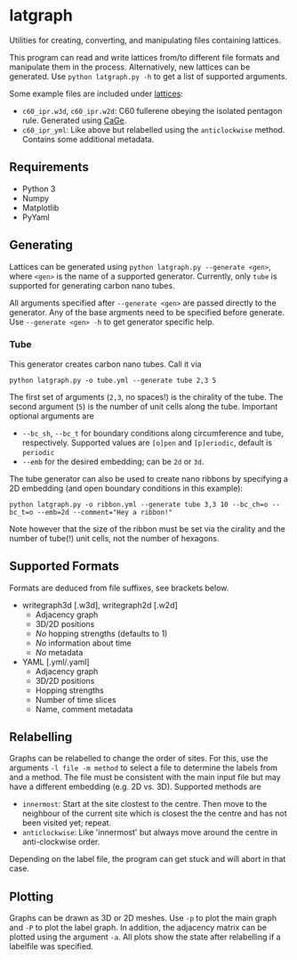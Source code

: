 # latgraph
Utilities for creating, converting, and manipulating files containing lattices.

This program can read and write lattices from/to different file formats and manipulate them in the process.
Alternatively, new lattices can be generated.
Use `python latgraph.py -h` to get a list of supported arguments.

Some example files are included under [lattices](lattices):
- ``c60_ipr.w3d``, ``c60_ipr.w2d``: C60 fullerene obeying the isolated pentagon rule. Generated using [CaGe](https://caagt.ugent.be/CaGe/).
- ``c60_ipr_yml``: Like above but relabelled using the ``anticlockwise`` method. Contains some additional metadata.

## Requirements
- Python 3
- Numpy
- Matplotlib
- PyYaml

## Generating
Lattices can be generated using `python latgraph.py --generate <gen>`, where `<gen>` is the name of a supported generator.
Currently, only `tube` is supported for generating carbon nano tubes.

All arguments specified after `--generate <gen>` are passed directly to the generator. Any of the base argments need to be specified before generate. Use `--generate <gen> -h` to get generator specific help.

### Tube
This generator creates carbon nano tubes. Call it via
```
python latgraph.py -o tube.yml --generate tube 2,3 5
```
The first set of arguments (`2,3`, no spaces!) is the chirality of the tube.
The second argument (`5`) is the number of unit cells along the tube.
Important optional arguments are
- `--bc_sh`, `--bc_t` for boundary conditions along circumference and tube, respectively. Supported values are `[o]pen` and `[p]eriodic`, default is `periodic`
- `--emb` for the desired embedding; can be `2d` or `3d`.

The tube generator can also be used to create nano ribbons by specifying a 2D embedding (and open boundary conditions in this example):
```
python latgraph.py -o ribbon.yml --generate tube 3,3 10 --bc_ch=o --bc_t=o --emb=2d --comment="Hey a ribbon!"
```
Note however that the size of the ribbon must be set via the cirality and the number of tube(!) unit cells, not the number of hexagons.

## Supported Formats
Formats are deduced from file suffixes, see brackets below.
- writegraph3d [.w3d], writegraph2d [.w2d]
  - Adjacency graph
  - 3D/2D positions
  - *No* hopping strengths (defaults to 1)
  - *No* information about time
  - *No* metadata
- YAML [.yml/.yaml]
  - Adjacency graph
  - 3D/2D positions
  - Hopping strengths
  - Number of time slices
  - Name, comment metadata

## Relabelling
Graphs can be relabelled to change the order of sites.
For this, use the arguments ``-l file -m method`` to select a file to determine the labels from and a method.
The file must be consistent with the main input file but may have a different embedding (e.g. 2D vs. 3D).
Supported methods are
- ``innermost``: Start at the site clostest to the centre.
   Then move to the neighbour of the current site which is closest the the centre and has not been visited yet; repeat.
- ``anticlockwise``: Like 'innermost' but always move around the centre in anti-clockwise order.

Depending on the label file, the program can get stuck and will abort in that case.

## Plotting
Graphs can be drawn as 3D or 2D meshes.
Use ``-p`` to plot the main graph and ``-P`` to plot the label graph.
In addition, the adjacency matrix can be plotted using the argument ``-a``.
All plots show the state after relabelling if a labelfile was specified.
